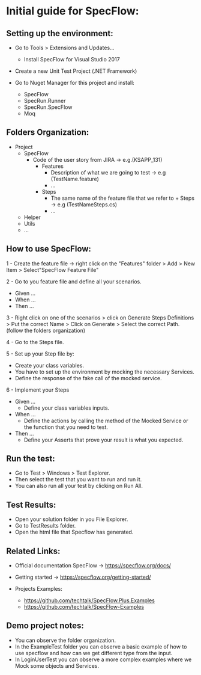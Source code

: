 # Initial guide for SpecFlow:

## Setting up the environment:

- Go to Tools > Extensions and Updates…
	- Install SpecFlow for Visual Studio 2017

- Create a new Unit Test Project (.NET Framework)
- Go to Nuget Manager for this project and install:
	- SpecFlow
	- SpecRun.Runner
	- SpecRun.SpecFlow
	- Moq

## Folders Organization:

- Project
	- SpecFlow
		- Code of the user story from JIRA -> e.g.(KSAPP_131)
			- Features
				- Description of what we are going to test -> e.g (TestName.feature)
				- …
			- Steps
				- The same name of the feature file that we refer to + Steps -> e.g (TestNameSteps.cs)
				- …
	- Helper
	- Utils
	- …

## How to use SpecFlow:

1 - Create the feature file -> right click on the "Features" folder > Add > New Item > Select"SpecFlow Feature File"

2 - Go to you feature file and define all your scenarios.
- Given …
- When …
- Then …

3 - Right click on one of the scenarios > click on Generate Steps Definitions > Put the correct Name > Click on Generate > Select the correct Path. (follow the folders organization)

4 - Go to the Steps file.

5 - Set up your Step file by:
- Create your class variables.
- You have to set up the environment by mocking the necessary Services.
- Define the response of the fake call of the mocked service.
	
6 - Implement your Steps
- Given …
	- Define your class variables inputs.
- When …
	- Define the actions by calling the method of the Mocked Service or the function that you need to test.
- Then …
	- Define your Asserts that prove your result is what you expected.

## Run the test:

- Go to Test > Windows > Test Explorer.
- Then select the test that you want to run and run it.
- You can also run all your test by clicking on Run All.

## Test Results:

- Open your solution folder in you File Explorer.
- Go to TestResults folder.
- Open the html file that Specflow has generated.

## Related Links:

- Official documentation SpecFlow -> https://specflow.org/docs/
- Getting started -> https://specflow.org/getting-started/

- Projects Examples: 
	- https://github.com/techtalk/SpecFlow.Plus.Examples
	- https://github.com/techtalk/SpecFlow-Examples

## Demo project notes:

- You can observe the folder organization.
- In the ExampleTest folder you can observe a basic example of how to use specflow and how can we get different type from the input.
- In LoginUserTest you can observe a more complex examples where we Mock some objects and Services.






